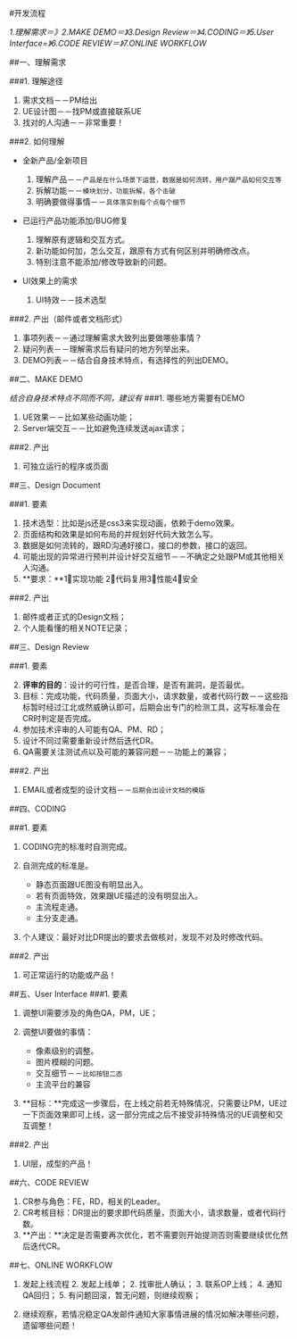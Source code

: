 #开发流程

*1.理解需求＝》2.MAKE DEMO＝》3.Design Review＝》4.CODING＝》5.User Interface=》6.CODE REVIEW＝》7.ONLINE WORKFLOW*

##一、理解需求

###1. 理解途径

1. 需求文档－－PM给出
2. UE设计图－－找PM或直接联系UE
3. 找对的人沟通－－非常重要！


###2. 如何理解
 
- 全新产品/全新项目
 
	1. 理解产品－－`产品是在什么场景下运营，数据是如何流转，用户跟产品如何交互等`
	2. 拆解功能－－`模块划分，功能拆解，各个击破`
	3. 明确要做得事情－－`具体落实到每个点每个细节`    
	
- 已运行产品功能添加/BUG修复
 
	1. 理解原有逻辑和交互方式。
	2. 新功能如何加，怎么交互，跟原有方式有何区别并明确修改点。
	3. 特别注意不能添加/修改导致新的问题。
	
- UI效果上的需求
 
	1. UI特效－－技术选型

###2. 产出（邮件或者文档形式）

1. 事项列表－－通过理解需求大致列出要做哪些事情？
1. 疑问列表－－理解需求后有疑问的地方列举出来。
2. DEMO列表－－结合自身技术特点，有选择性的列出DEMO。


##二、MAKE DEMO

*结合自身技术特点不同而不同，建议有*
###1. 哪些地方需要有DEMO

1. UE效果－－比如某些动画功能；
2. Server端交互－－比如避免连续发送ajax请求；

###2. 产出

1. 可独立运行的程序或页面

##三、Design Document

###1. 要素

1. 技术选型：比如是js还是css3来实现动画，依赖于demo效果。
2. 页面结构和效果是如何布局的并规划好代码大致怎么写。
3. 数据是如何流转的，跟RD沟通好接口，接口的参数，接口的返回。
4. 可能出现的异常进行预判并设计好交互细节－－不确定之处跟PM或其他相关人沟通。
5. **要求：**1⃣️实现功能 2⃣️代码复用3⃣️性能4⃣️安全

###2. 产出

1. 邮件或者正式的Design文档；
2. 个人能看懂的相关NOTE记录；

##三、Design Review

###1. 要素

2. **评审的目的**：设计的可行性，是否合理，是否有漏洞，是否最优。
3. 目标：完成功能，代码质量，页面大小，请求数量，或者代码行数－－这些指标暂时经过江北或然威确认即可，后期会出专门的检测工具，这写标准会在CR时判定是否完成。
4. 参加技术评审的人可能有QA、PM、RD；
4. 设计不同过需要重新设计然后迭代DR。
5. QA需要关注测试点以及可能的兼容问题－－功能上的兼容；

###2. 产出

1. EMAIL或者成型的设计文档－－`后期会出设计文档的模版`


##四、CODING

###1. 要素

1. CODING完的标准时自测完成。
2. 自测完成的标准是。
 
	- 静态页面跟UE图没有明显出入。
	- 若有页面特效，效果跟UE描述的没有明显出入。
	- 主流程走通。
	- 主分支走通。
	
3. 个人建议：最好对比DR提出的要求去做核对，发现不对及时修改代码。

###2. 产出

1. 可正常运行的功能或产品！

##五、User Interface
###1. 要素

1. 调整UI需要涉及的角色QA，PM，UE；

2. 调整UI要做的事情：
 
	- 像素级别的调整。
	- 图片模糊的问题。
	- 交互细节－－`比如按钮二态`
	- 主流平台的兼容

3. **目标：**完成这一步骤后，在上线之前若无特殊情况，只需要让PM，UE过一下页面效果即可上线，这一部分完成之后不接受非特殊情况的UE调整和交互调整！

###2. 产出 

1. UI层，成型的产品！


##六、CODE REVIEW


1. CR参与角色：FE，RD，相关的Leader。
2. CR考核目标：DR提出的要求即代码质量，页面大小，请求数量，或者代码行数。
3. **产出：**决定是否需要再次优化，若不需要则开始提测否则需要继续优化然后迭代CR。

##七、ONLINE WORKFLOW

1. 发起上线流程
	2. 发起上线单；
	2. 找审批人确认；
	3. 联系OP上线；
	4. 通知QA回归；
	5. 有问题回滚，暂无问题，则继续观察；    
	
2. 继续观察，若情况稳定QA发邮件通知大家事情进展的情况如解决哪些问题，遗留哪些问题！
